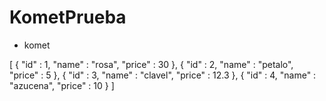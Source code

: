 # KometPrueba

- komet

[
    {
        "id" : 1,
        "name" : "rosa",
        "price" : 30
    },
    {
        "id" : 2,
        "name" : "petalo",
        "price" : 5
    },
    {
        "id" : 3,
        "name" : "clavel",
        "price" : 12.3
    },
    {
        "id" : 4,
        "name" : "azucena",
        "price" : 10
    }
]
